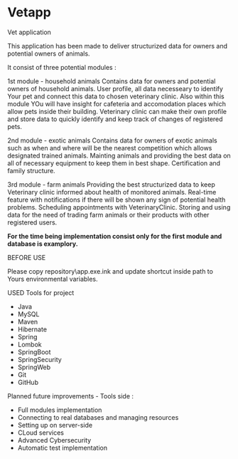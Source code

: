 # Vetapp
Vet application

This application has been made to deliver structurized data for owners and potential owners of animals.

It consist of three potential modules :

1st module - household animals
Contains data for owners and potential owners of household animals. User profile, all data necesseary to identify Your pet and connect this data to chosen veterinary clinic.
Also within this module YOu will have insight for cafeteria and accomodation places which allow pets inside their building.
Veterinary clinic can make their own profile and store data to quickly identify and keep track of changes of registered pets.

2nd module - exotic animals
Contains data for owners of exotic animals such as when and where will be the nearest competition which allows designated trained animals. 
Mainting animals and providing the best data on all of necessary equipment to keep them in best shape.
Certification and family structure.

3rd module - farm animals
Providing the best structurized data to keep Veterinary clinic informed about health of monitored animals.
Real-time feature with notifications if there will be shown any sign of potential health problems.
Scheduling appointments with VeterinaryClinic.
Storing and using data for the need of trading farm animals or their products with other registered users.


**For the time being implementation consist only for the first module and database is examplory.**


BEFORE USE

Please copy repository\app.exe.ink and update shortcut inside path to Yours environmental variables.

USED Tools for project 

- Java
- MySQL
- Maven
- Hibernate
- Spring
- Lombok
- SpringBoot
- SpringSecurity
- SpringWeb
- Git
- GitHub

Planned future improvements - Tools side :

- Full modules implementation
- Connecting to real databases and managing resources
- Setting up on server-side
- CLoud services
- Advanced Cybersecurity
- Automatic test implementation
